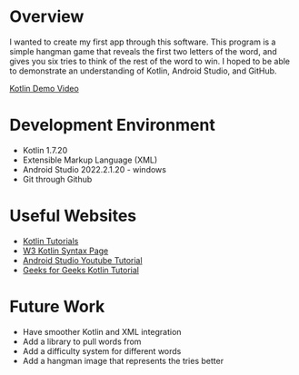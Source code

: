 # Overview

I wanted to create my first app through this software. 
This program is a simple hangman game that reveals the first two letters of the word, and gives you six tries to think of the rest of the word to win. 
I hoped to be able to demonstrate an understanding of Kotlin, Android Studio, and GitHub.

[Kotlin Demo Video](https://youtu.be/FBkYiV_U0Tg)

# Development Environment

- Kotlin 1.7.20
- Extensible Markup Language (XML)
- Android Studio 2022.2.1.20 - windows
- Git through Github

# Useful Websites

- [Kotlin Tutorials](https://www.programiz.com/kotlin-programming)
- [W3 Kotlin Syntax Page](https://www.w3schools.com/kotlin/kotlin_syntax.php)
- [Android Studio Youtube Tutorial](https://www.youtube.com/playlist?list=PLgTkNlNsy9gVCkeaoudJJWr4P3Gc-AV7f)
- [Geeks for Geeks Kotlin Tutorial](https://www.geeksforgeeks.org/kotlin-android-tutorial/)

# Future Work

- Have smoother Kotlin and XML integration
- Add a library to pull words from
- Add a difficulty system for different words
- Add a hangman image that represents the tries better